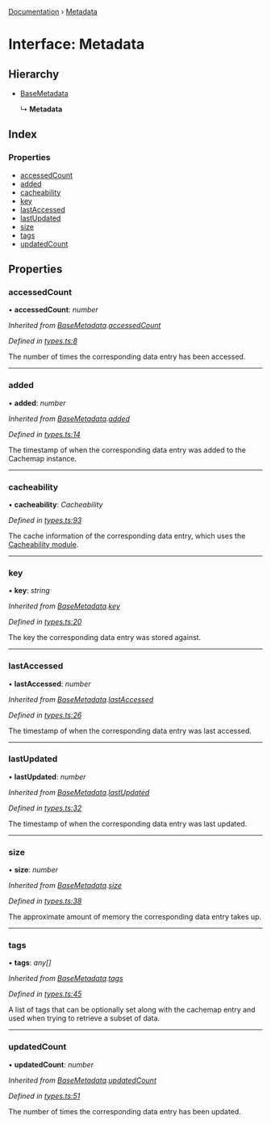 [Documentation](../README.md) › [Metadata](metadata.md)

# Interface: Metadata

## Hierarchy

* [BaseMetadata](basemetadata.md)

  ↳ **Metadata**

## Index

### Properties

* [accessedCount](metadata.md#accessedcount)
* [added](metadata.md#added)
* [cacheability](metadata.md#cacheability)
* [key](metadata.md#key)
* [lastAccessed](metadata.md#lastaccessed)
* [lastUpdated](metadata.md#lastupdated)
* [size](metadata.md#size)
* [tags](metadata.md#tags)
* [updatedCount](metadata.md#updatedcount)

## Properties

###  accessedCount

• **accessedCount**: *number*

*Inherited from [BaseMetadata](basemetadata.md).[accessedCount](basemetadata.md#accessedcount)*

*Defined in [types.ts:8](https://github.com/badbatch/cachemap/blob/f68b2bf/packages/core/src/types.ts#L8)*

The number of times the corresponding data
entry has been accessed.

___

###  added

• **added**: *number*

*Inherited from [BaseMetadata](basemetadata.md).[added](basemetadata.md#added)*

*Defined in [types.ts:14](https://github.com/badbatch/cachemap/blob/f68b2bf/packages/core/src/types.ts#L14)*

The timestamp of when the corresponding data
entry was added to the Cachemap instance.

___

###  cacheability

• **cacheability**: *Cacheability*

*Defined in [types.ts:93](https://github.com/badbatch/cachemap/blob/f68b2bf/packages/core/src/types.ts#L93)*

The cache information of the corresponding
data entry, which uses the [Cacheability
module](https://github.com/dylanaubrey/cacheability).

___

###  key

• **key**: *string*

*Inherited from [BaseMetadata](basemetadata.md).[key](basemetadata.md#key)*

*Defined in [types.ts:20](https://github.com/badbatch/cachemap/blob/f68b2bf/packages/core/src/types.ts#L20)*

The key the corresponding data entry was stored
against.

___

###  lastAccessed

• **lastAccessed**: *number*

*Inherited from [BaseMetadata](basemetadata.md).[lastAccessed](basemetadata.md#lastaccessed)*

*Defined in [types.ts:26](https://github.com/badbatch/cachemap/blob/f68b2bf/packages/core/src/types.ts#L26)*

The timestamp of when the corresponding data
entry was last accessed.

___

###  lastUpdated

• **lastUpdated**: *number*

*Inherited from [BaseMetadata](basemetadata.md).[lastUpdated](basemetadata.md#lastupdated)*

*Defined in [types.ts:32](https://github.com/badbatch/cachemap/blob/f68b2bf/packages/core/src/types.ts#L32)*

The timestamp of when the corresponding data
entry was last updated.

___

###  size

• **size**: *number*

*Inherited from [BaseMetadata](basemetadata.md).[size](basemetadata.md#size)*

*Defined in [types.ts:38](https://github.com/badbatch/cachemap/blob/f68b2bf/packages/core/src/types.ts#L38)*

The approximate amount of memory the corresponding
data entry takes up.

___

###  tags

• **tags**: *any[]*

*Inherited from [BaseMetadata](basemetadata.md).[tags](basemetadata.md#tags)*

*Defined in [types.ts:45](https://github.com/badbatch/cachemap/blob/f68b2bf/packages/core/src/types.ts#L45)*

A list of tags that can be optionally set along with
the cachemap entry and used when trying to retrieve
a subset of data.

___

###  updatedCount

• **updatedCount**: *number*

*Inherited from [BaseMetadata](basemetadata.md).[updatedCount](basemetadata.md#updatedcount)*

*Defined in [types.ts:51](https://github.com/badbatch/cachemap/blob/f68b2bf/packages/core/src/types.ts#L51)*

The number of times the corresponding data
entry has been updated.
